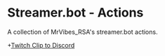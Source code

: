 # Streamer.bot - Actions
 A collection of MrVibes_RSA's streamer.bot actions.

+[Twitch Clip to Discord](Clip-To-Discord/README.md)